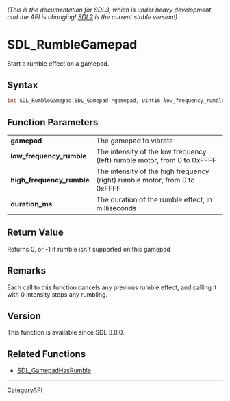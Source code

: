 ###### (This is the documentation for SDL3, which is under heavy development and the API is changing! [SDL2](https://wiki.libsdl.org/SDL2/) is the current stable version!)
# SDL_RumbleGamepad

Start a rumble effect on a gamepad.

## Syntax

```c
int SDL_RumbleGamepad(SDL_Gamepad *gamepad, Uint16 low_frequency_rumble, Uint16 high_frequency_rumble, Uint32 duration_ms);

```

## Function Parameters

|                               |                                                                            |
| ----------------------------- | -------------------------------------------------------------------------- |
| **gamepad**                   | The gamepad to vibrate                                                     |
| **low_frequency_rumble**      | The intensity of the low frequency (left) rumble motor, from 0 to 0xFFFF   |
| **high_frequency_rumble**     | The intensity of the high frequency (right) rumble motor, from 0 to 0xFFFF |
| **duration_ms**               | The duration of the rumble effect, in milliseconds                         |

## Return Value

Returns 0, or -1 if rumble isn't supported on this gamepad

## Remarks

Each call to this function cancels any previous rumble effect, and calling
it with 0 intensity stops any rumbling.

## Version

This function is available since SDL 3.0.0.

## Related Functions

* [SDL_GamepadHasRumble](SDL_GamepadHasRumble)

----
[CategoryAPI](CategoryAPI)

